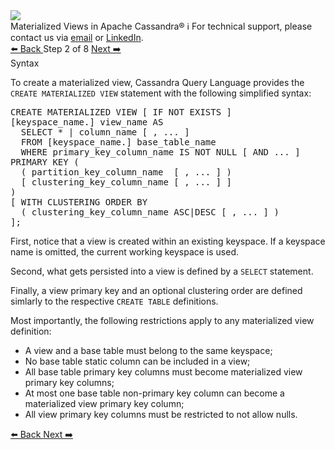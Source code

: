 <!-- TOP -->
<div class="top">
  <img src="https://datastax-academy.github.io/katapod-shared-assets/images/ds-academy-logo.svg" />
  <div class="scenario-title-section">
    <span class="scenario-title">Materialized Views in Apache Cassandra®</span>
    <span class="scenario-subtitle">ℹ️ For technical support, please contact us via <a href="mailto:aleksandr.volochnev@datastax.com">email</a> or <a href="https://dtsx.io/aleks">LinkedIn</a>.</span> 
  </div>
</div>

<!-- NAVIGATION -->
<div id="navigation-top" class="navigation-top">
 <a href='command:katapod.loadPage?[{"step":"step1"}]'
   class="btn btn-dark navigation-top-left">⬅️ Back
 </a>
<span class="step-count"> Step 2 of 8</span>
 <a href='command:katapod.loadPage?[{"step":"step3"}]' 
    class="btn btn-dark navigation-top-right">Next ➡️
  </a>
</div>

<!-- CONTENT -->

<div class="step-title">Syntax</div>

To create a materialized view, Cassandra Query Language provides the `CREATE MATERIALIZED VIEW` statement with the following simplified syntax:

<pre class="non-executable-code">
CREATE MATERIALIZED VIEW [ IF NOT EXISTS ] 
[keyspace_name.] view_name AS 
  SELECT * | column_name [ , ... ]
  FROM [keyspace_name.] base_table_name
  WHERE primary_key_column_name IS NOT NULL [ AND ... ] 
PRIMARY KEY ( 
  ( partition_key_column_name  [ , ... ] )
  [ clustering_key_column_name [ , ... ] ]
)  
[ WITH CLUSTERING ORDER BY 
  ( clustering_key_column_name ASC|DESC [ , ... ] )
];
</pre>

First, notice that a view is created within an existing keyspace. If a keyspace name is omitted, the current working keyspace is used.

Second, what gets persisted into a view is defined by a `SELECT` statement.

Finally, a view primary key and an optional clustering order are defined simlarly to the respective `CREATE TABLE` definitions.

Most importantly, the following restrictions apply to any materialized view definition:
- A view and a base table must belong to the same keyspace;
- No base table static column can be included in a view;
- All base table primary key columns must become materialized view primary key columns;
- At most one base table non-primary key column can become a materialized view primary key column;
- All view primary key columns must be restricted to not allow nulls.

<!-- NAVIGATION -->
<div id="navigation-bottom" class="navigation-bottom">
 <a href='command:katapod.loadPage?[{"step":"step1"}]'
   class="btn btn-dark navigation-bottom-left">⬅️ Back
 </a>
 <a href='command:katapod.loadPage?[{"step":"step3"}]'
    class="btn btn-dark navigation-bottom-right">Next ➡️
  </a>
</div>
